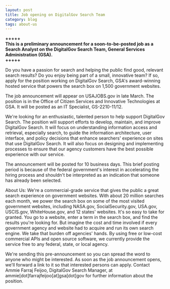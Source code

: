 ```yaml
---
layout: post
title: Job opening on DigitalGov Search Team
category: blog
tags: about-us
---
```


**+++++  
This is a preliminary announcement for a soon-to-be-posted job as a Search Analyst on the DigitalGov Search Team, General Services Administration (GSA).  
+++++**

Do you have a passion for search and helping the public find good, relevant search results? Do you enjoy being part of a small, innovative team? If so, apply for the position working on DigitalGov Search, GSA's award-winning hosted service that powers the search box on 1,500 government websites.

The job announcement will appear on USAJOBS.gov in late March. The position is in the Office of Citizen Services and Innovative Technologies at GSA. It will be posted as an IT Specialist, GS-2210-11/12.

We're looking for an enthusiastic, talented person to help support DigitalGov Search. The position will support efforts to develop, maintain, and improve DigitalGov Search. It will focus on understanding information access and retrieval, especially search, to guide the information architecture, user interface, and policy decisions that enhance searchers' experience on sites that use DigitalGov Search. It will also focus on designing and implementing processes to ensure that our agency customers have the best possible experience with our service.

The announcement will be posted for 10 business days. This brief posting period is because of the federal government's interest in accelerating the hiring process and shouldn't be interpreted as an indication that someone has already been selected.

About Us: We're a commercial-grade service that gives the public a great search experience on government websites. With about 20 million searches each month, we power the search box on some of the most visited government websites, including NASA.gov, SocialSecurity.gov, USA.gov, USCIS.gov, WhiteHouse.gov, and 12 states' websites. It's so easy to take for granted. You go to a website, enter a term in the search box, and find the results you're looking for. But imagine the cost and time involved if every government agency and website had to acquire and run its own search engine. We take that burden off agencies' hands. By using free or low-cost commercial APIs and open source software, we currently provide the service free to any federal, state, or local agency.

We're sending this pre-announcement so you can spread the word to anyone who might be interested.  As soon as the job announcement opens, we'll forward a link to it so that interested persons can apply.  Contact Ammie Farraj Feijoo, DigitalGov Search Manager, at ammie[dot]farrajfeijoo[at]gsa[dot]gov for further information about the position.